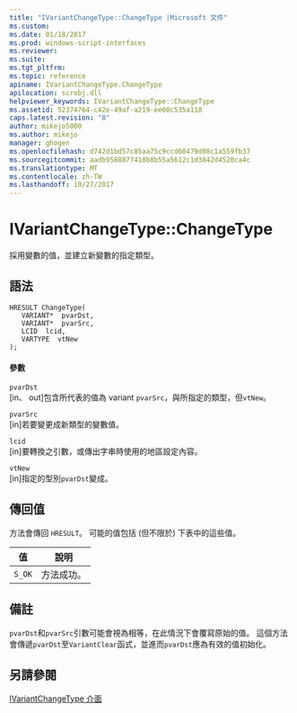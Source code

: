 ```yaml
---
title: "IVariantChangeType::ChangeType |Microsoft 文件"
ms.custom: 
ms.date: 01/18/2017
ms.prod: windows-script-interfaces
ms.reviewer: 
ms.suite: 
ms.tgt_pltfrm: 
ms.topic: reference
apiname: IVariantChangeType.ChangeType
apilocation: scrobj.dll
helpviewer_keywords: IVariantChangeType::ChangeType
ms.assetid: 52374764-c42e-49af-a219-ee00c535a118
caps.latest.revision: "8"
author: mikejo5000
ms.author: mikejo
manager: ghogen
ms.openlocfilehash: d742d1bd57c85aa75c9ccd60479d08c1a559fb37
ms.sourcegitcommit: aadb9588877418b8b55a5612c1d3842d4520ca4c
ms.translationtype: MT
ms.contentlocale: zh-TW
ms.lasthandoff: 10/27/2017
---
```

# <a name="ivariantchangetypechangetype"></a>IVariantChangeType::ChangeType
採用變數的值，並建立新變數的指定類型。  
  
## <a name="syntax"></a>語法  
  
```  
HRESULT ChangeType(  
   VARIANT*  pvarDst,  
   VARIANT*  pvarSrc,  
   LCID  lcid,  
   VARTYPE  vtNew  
);  
```  
  
#### <a name="parameters"></a>參數  
 `pvarDst`  
 [in、 out]包含所代表的值為 variant `pvarSrc`，與所指定的類型，但`vtNew`。  
  
 `pvarSrc`  
 [in]若要變更成新類型的變數值。  
  
 `lcid`  
 [in]要轉換之引數，或傳出字串時使用的地區設定內容。  
  
 `vtNew`  
 [in]指定的型別`pvarDst`變成。  
  
## <a name="return-value"></a>傳回值  
 方法會傳回 `HRESULT`。 可能的值包括 (但不限於) 下表中的這些值。  
  
|值|說明|  
|-----------|-----------------|  
|`S_OK`|方法成功。|  
  
## <a name="remarks"></a>備註  
 `pvarDst`和`pvarSrc`引數可能會視為相等，在此情況下會覆寫原始的值。 這個方法會傳遞`pvarDst`至`VariantClear`函式，並進而`pvarDst`應為有效的值初始化。  
  
## <a name="see-also"></a>另請參閱  
 [IVariantChangeType 介面](../../winscript/reference/ivariantchangetype-interface.md)
